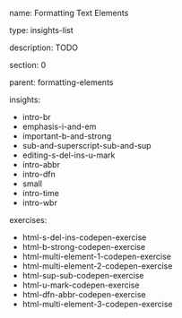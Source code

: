 name: Formatting Text Elements

type: insights-list

description: TODO

section: 0

parent: formatting-elements

insights:
  - intro-br
  - emphasis-i-and-em
  - important-b-and-strong
  - sub-and-superscript-sub-and-sup
  - editing-s-del-ins-u-mark
  - intro-abbr
  - intro-dfn
  - small
  - intro-time
  - intro-wbr

exercises:
  - html-s-del-ins-codepen-exercise
  - html-b-strong-codepen-exercise
  - html-multi-element-1-codepen-exercise
  - html-multi-element-2-codepen-exercise
  - html-sup-sub-codepen-exercise	
  - html-u-mark-codepen-exercise
  - html-dfn-abbr-codepen-exercise
  - html-multi-element-3-codepen-exercise
